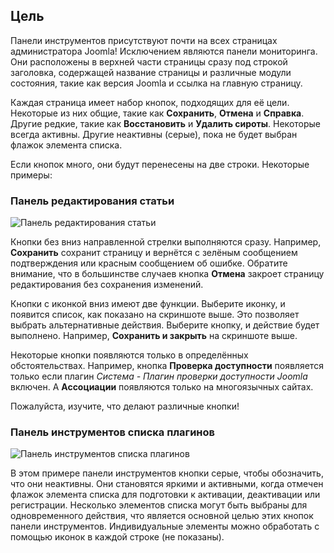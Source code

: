 <!-- Filename: Help6.x:Toolbars / Display title: Панели инструментов -->

## Цель

Панели инструментов присутствуют почти на всех страницах администратора Joomla! Исключением являются панели мониторинга. Они расположены в верхней части страницы сразу под строкой заголовка, содержащей название страницы и различные модули состояния, такие как версия Joomla и ссылка на главную страницу.

Каждая страница имеет набор кнопок, подходящих для её цели. Некоторые из них общие, такие как **Сохранить**, **Отмена** и **Справка**. Другие редкие, такие как **Восстановить** и **Удалить сироты**. Некоторые всегда активны. Другие неактивны (серые), пока не будет выбран флажок элемента списка.

Если кнопок много, они будут перенесены на две строки. Некоторые примеры:

### Панель редактирования статьи

![Панель редактирования статьи](../../../ru/images/common-elements/article-edit-toolbar.png)

Кнопки без вниз направленной стрелки выполняются сразу. Например, **Сохранить** сохранит страницу и вернётся с зелёным сообщением подтверждения или красным сообщением об ошибке. Обратите внимание, что в большинстве случаев кнопка **Отмена** закроет страницу редактирования без сохранения изменений.

Кнопки с иконкой вниз имеют две функции. Выберите иконку, и появится список, как показано на скриншоте выше. Это позволяет выбрать альтернативные действия. Выберите кнопку, и действие будет выполнено. Например, **Сохранить и закрыть** на скриншоте выше.

Некоторые кнопки появляются только в определённых обстоятельствах. Например, кнопка **Проверка доступности** появляется только если плагин *Система - Плагин проверки доступности Joomla* включен. А **Ассоциации** появляются только на многоязычных сайтах.

Пожалуйста, изучите, что делают различные кнопки!

### Панель инструментов списка плагинов

![Панель инструментов списка плагинов](../../../ru/images/common-elements/plugins-list-toolbar.png)

В этом примере панели инструментов кнопки серые, чтобы обозначить, что они неактивны. Они становятся яркими и активными, когда отмечен флажок элемента списка для подготовки к активации, деактивации или регистрации. Несколько элементов списка могут быть выбраны для одновременного действия, что является основной целью этих кнопок панели инструментов. Индивидуальные элементы можно обработать с помощью иконок в каждой строке (не показаны).

```

